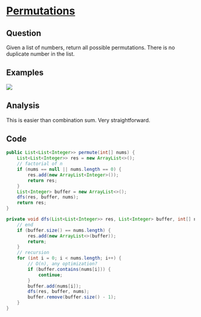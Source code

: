 # [Permutations](http://www.lintcode.com/en/problem/permutations/)

## Question

Given a list of numbers, return all possible permutations. There is no duplicate number in the list.

## Examples

![](https://farm5.staticflickr.com/4177/34610834466_9878af1188_o.jpg)

## Analysis

This is easier than combination sum. Very straightforward.

## Code

```java
public List<List<Integer>> permute(int[] nums) {
    List<List<Integer>> res = new ArrayList<>();
    // factorial of n
    if (nums == null || nums.length == 0) {
        res.add(new ArrayList<Integer>());
        return res;
    }
    List<Integer> buffer = new ArrayList<>();
    dfs(res, buffer, nums);
    return res;
}

private void dfs(List<List<Integer>> res, List<Integer> buffer, int[] nums) {
    // end
    if (buffer.size() == nums.length) {
        res.add(new ArrayList<>(buffer));
        return;
    }
    // recursion
    for (int i = 0; i < nums.length; i++) {
        // O(n), any optimization?
        if (buffer.contains(nums[i])) {
            continue;
        }
        buffer.add(nums[i]);
        dfs(res, buffer, nums);
        buffer.remove(buffer.size() - 1);
    }
}
```
